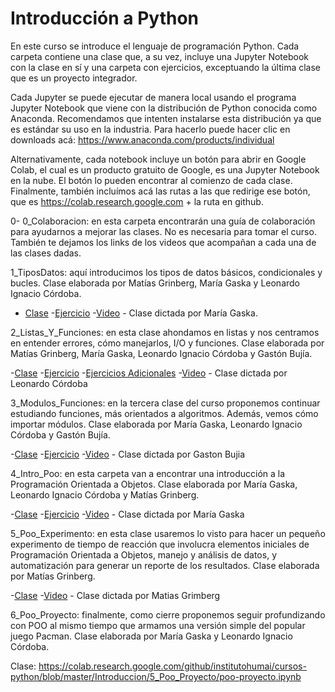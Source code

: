 # Introducción a Python

En este curso se introduce el lenguaje de programación Python. Cada carpeta contiene una clase que, a su vez, incluye una Jupyter Notebook con la clase en sí y una carpeta con ejercicios, exceptuando la última clase que es un proyecto integrador.

Cada Jupyter se puede ejecutar de manera local usando el programa Jupyter Notebook que viene con la distribución de Python conocida como Anaconda. Recomendamos que intenten instalarse esta distribución ya que es estándar su uso en la industria. Para hacerlo puede hacer clic en downloads acá: https://www.anaconda.com/products/individual

Alternativamente, cada notebook incluye un botón para abrir en Google Colab, el cual es un producto gratuito de Google, es una Jupyter Notebook en la nube. El botón lo pueden encontrar al comienzo de cada clase. Finalmente, también incluímos acá las rutas a las que redirige ese botón, que es https://colab.research.google.com + la ruta en github.

0- 0_Colaboracion: en esta carpeta encontrarán una guía de colaboración para ayudarnos a mejorar las clases. No es necesaria para tomar el curso.
También te dejamos los links de los videos que acompañan a cada una de las clases dadas.

1_TiposDatos: aquí introducimos los tipos de datos básicos, condicionales y bucles. Clase elaborada por Matías Grinberg, María Gaska y Leonardo Ignacio Córdoba. 

- [Clase](https://colab.research.google.com/github/institutohumai/cursos-python/blob/master/Introduccion/1_TiposDatos/tipos-datos.ipynb)
-[Ejercicio](https://github.com/institutohumai/cursos-python/blob/master/Introduccion/1_TiposDatos/ejercicio/ejercicios.ipynb)
-[Video](https://www.youtube.com/watch?v=-yqL1VUYvrw&list=PLISuMnTdVU-xW46IijNsPg8ljPfz-1s7F) - Clase dictada por María Gaska.

2_Listas_Y_Funciones: en esta clase ahondamos en listas y nos centramos en entender errores, cómo manejarlos, I/O y funciones. Clase elaborada por Matías Grinberg, María Gaska, Leonardo Ignacio Córdoba y Gastón Bujía. 

-[Clase](https://colab.research.google.com/github/institutohumai/cursos-python/blob/master/Introduccion/2_Listas_Y_Funciones/listas-funciones.ipynb)
-[Ejercicio](https://github.com/institutohumai/cursos-python/blob/master/Introduccion/2_Listas_Y_Funciones/ejercicio/ejercicio.ipynb)
-[Ejercicios Adicionales](https://colab.research.google.com/github/institutohumai/cursos-python/blob/master/Introduccion/2_Listas_Y_Funciones/ejercicio/adicionales.ipynb)
-[Video](https://www.youtube.com/watch?v=EVZ7HRUBDc4&list=PLISuMnTdVU-xW46IijNsPg8ljPfz-1s7F&index=2) - Clase dictada por Leonardo Córdoba

3_Modulos_Funciones: en la tercera clase del curso proponemos continuar estudiando funciones, más orientados a algoritmos. Además, vemos cómo importar módulos. Clase elaborada por María Gaska, Leonardo Ignacio Córdoba y Gastón Bujía. 

-[Clase](https://colab.research.google.com/github/institutohumai/cursos-python/blob/master/Introduccion/3_Modulos_Funciones/modulos-funciones.ipynb)
-[Ejercicio](https://github.com/institutohumai/cursos-python/blob/master/Introduccion/3_Modulos_Funciones/ejercicio/ejercicio.ipynb)
-[Video](https://www.youtube.com/watch?v=gPN294xBbdc&list=PLISuMnTdVU-xW46IijNsPg8ljPfz-1s7F&index=3) - Clase dictada por Gaston Bujia

4_Intro_Poo: en esta carpeta van a encontrar una introducción a la Programación Orientada a Objetos. Clase elaborada por María Gaska, Leonardo Ignacio Córdoba y Matías Grinberg.

-[Clase](https://colab.research.google.com/github/institutohumai/cursos-python/blob/master/Introduccion/4_Intro_Poo/intro-poo.ipynb)
-[Ejercicio](https://github.com/institutohumai/cursos-python/blob/master/Introduccion/4_Intro_Poo/ejercicio/ejercicio.ipynb)
-[Video](https://www.youtube.com/watch?v=1PfQLOCpp_Y&list=PLISuMnTdVU-xW46IijNsPg8ljPfz-1s7F&index=4) - Clase dictada por María Gaska

5_Poo_Experimento: en esta clase usaremos lo visto para hacer un pequeño experimento de tiempo de reacción que involucra elementos iniciales de Programación Orientada a Objetos, manejo y análisis de datos, y automatización para generar un reporte de los resultados. Clase elaborada por Matías Grinberg.

-[Clase](https://colab.research.google.com/github/institutohumai/cursos-python/blob/master/Introduccion/5_Poo_Experimento/poo-experimento.ipynb)
-[Video](https://www.youtube.com/watch?v=31fjtQqmuIc&list=PLISuMnTdVU-xW46IijNsPg8ljPfz-1s7F&index=5) - Clase dictada por Matias Grimberg

6_Poo_Proyecto: finalmente, como cierre proponemos seguir profundizando con POO al mismo tiempo que armamos una versión simple del popular juego Pacman. Clase elaborada por María Gaska y Leonardo Ignacio Córdoba. 

Clase: https://colab.research.google.com/github/institutohumai/cursos-python/blob/master/Introduccion/5_Poo_Proyecto/poo-proyecto.ipynb